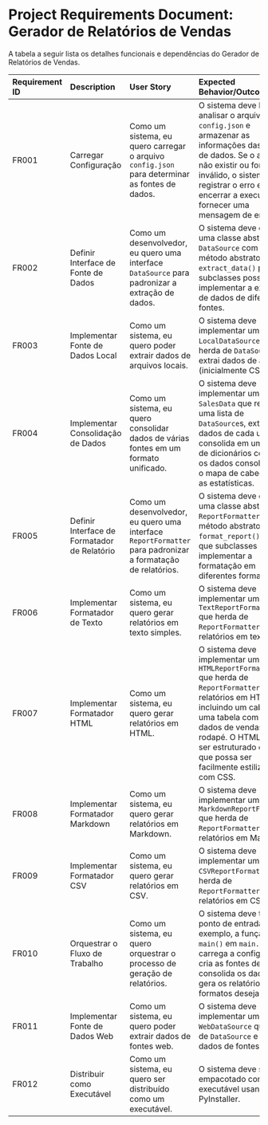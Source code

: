 #   Project Requirements Document: Gerador de Relatórios de Vendas

A tabela a seguir lista os detalhes funcionais e dependências do Gerador de Relatórios de Vendas.

|   Requirement ID   |   Description   |   User Story   |   Expected Behavior/Outcome   |
| :----------------- | :------------ | :------------- | :--------------------------- |
|   FR001   |   Carregar Configuração   |   Como um sistema, eu quero carregar o arquivo `config.json` para determinar as fontes de dados.   |   O sistema deve ler e analisar o arquivo `config.json` e armazenar as informações das fontes de dados. Se o arquivo não existir ou for inválido, o sistema deve registrar o erro e encerrar a execução ou fornecer uma mensagem de erro clara.   |
|   FR002   |   Definir Interface de Fonte de Dados   |   Como um desenvolvedor, eu quero uma interface `DataSource` para padronizar a extração de dados.   |   O sistema deve definir uma classe abstrata `DataSource` com um método abstrato `extract_data()` para que subclasses possam implementar a extração de dados de diferentes fontes.   |
|   FR003   |   Implementar Fonte de Dados Local   |   Como um sistema, eu quero poder extrair dados de arquivos locais.   |   O sistema deve implementar uma classe `LocalDataSource` que herda de `DataSource` e extrai dados de arquivos (inicialmente CSV).   |
|   FR004   |   Implementar Consolidação de Dados   |   Como um sistema, eu quero consolidar dados de várias fontes em um formato unificado.   |   O sistema deve implementar uma classe `SalesData` que recebe uma lista de `DataSource`s, extrai os dados de cada uma e os consolida em uma lista de dicionários contendo os dados consolidados, o mapa de cabeçalhos e as estatísticas. |
|   FR005   |   Definir Interface de Formatador de Relatório   |   Como um desenvolvedor, eu quero uma interface `ReportFormatter` para padronizar a formatação de relatórios.   |   O sistema deve definir uma classe abstrata `ReportFormatter` com um método abstrato `format_report()` para que subclasses possam implementar a formatação em diferentes formatos.   |
|   FR006   |   Implementar Formatador de Texto   |   Como um sistema, eu quero gerar relatórios em texto simples.   |   O sistema deve implementar uma classe `TextReportFormatter` que herda de `ReportFormatter` e gera relatórios em texto.   |
|   FR007   |   Implementar Formatador HTML   |   Como um sistema, eu quero gerar relatórios em HTML.   |   O sistema deve implementar uma classe `HTMLReportFormatter` que herda de `ReportFormatter` e gera relatórios em HTML incluindo um cabeçalho, uma tabela com os dados de vendas e um rodapé. O HTML deve ser estruturado de forma que possa ser facilmente estilizado com CSS.   |
|   FR008   |   Implementar Formatador Markdown   |   Como um sistema, eu quero gerar relatórios em Markdown.   |   O sistema deve implementar uma classe `MarkdownReportFormatter` que herda de `ReportFormatter` e gera relatórios em Markdown.   |
|   FR009   |   Implementar Formatador CSV   |   Como um sistema, eu quero gerar relatórios em CSV.   |   O sistema deve implementar uma classe `CSVReportFormatter` que herda de `ReportFormatter` e gera relatórios em CSV.   |
|   FR010   |   Orquestrar o Fluxo de Trabalho   |   Como um sistema, eu quero orquestrar o processo de geração de relatórios.   |   O sistema deve ter um ponto de entrada (por exemplo, a função `main()` em `main.py`) que: carrega a configuração, cria as fontes de dados, consolida os dados e gera os relatórios nos formatos desejados.   |
|   FR011   |   Implementar Fonte de Dados Web   |   Como um sistema, eu quero poder extrair dados de fontes web.   |   O sistema deve implementar uma classe `WebDataSource` que herda de `DataSource` e extrai dados de fontes web.   |
|   FR012   |   Distribuir como Executável   |   Como um sistema, eu quero ser distribuído como um executável.   |   O sistema deve ser empacotado como um executável usando PyInstaller.   |
